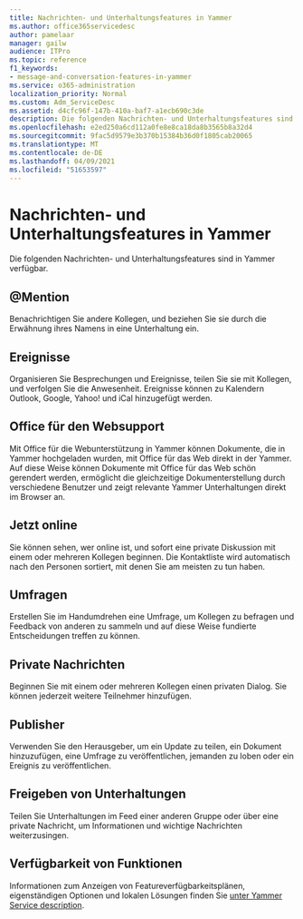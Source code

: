 ```yaml
---
title: Nachrichten- und Unterhaltungsfeatures in Yammer
ms.author: office365servicedesc
author: pamelaar
manager: gailw
audience: ITPro
ms.topic: reference
f1_keywords:
- message-and-conversation-features-in-yammer
ms.service: o365-administration
localization_priority: Normal
ms.custom: Adm_ServiceDesc
ms.assetid: d4cfc96f-147b-410a-baf7-a1ecb690c3de
description: Die folgenden Nachrichten- und Unterhaltungsfeatures sind in Yammer verfügbar.
ms.openlocfilehash: e2ed250a6cd112a0fe8e8ca18da8b3565b8a32d4
ms.sourcegitcommit: 9fac5d9579e3b370b15384b36d0f1805cab20065
ms.translationtype: MT
ms.contentlocale: de-DE
ms.lasthandoff: 04/09/2021
ms.locfileid: "51653597"
---
```

# <a name="message-and-conversation-features-in-yammer"></a>Nachrichten- und Unterhaltungsfeatures in Yammer

Die folgenden Nachrichten- und Unterhaltungsfeatures sind in Yammer verfügbar.
  
## <a name="mention"></a>@Mention

Benachrichtigen Sie andere Kollegen, und beziehen Sie sie durch die Erwähnung ihres Namens in eine Unterhaltung ein.

## <a name="events"></a>Ereignisse

Organisieren Sie Besprechungen und Ereignisse, teilen Sie sie mit Kollegen, und verfolgen Sie die Anwesenheit. Ereignisse können zu Kalendern Outlook, Google, Yahoo! und iCal hinzugefügt werden.
  
## <a name="office-for-the-web-support"></a>Office für den Websupport

Mit Office für die Webunterstützung in Yammer können Dokumente, die in Yammer hochgeladen wurden, mit Office für das Web direkt in der Yammer. Auf diese Weise können Dokumente mit Office für das Web schön gerendert werden, ermöglicht die gleichzeitige Dokumenterstellung durch verschiedene Benutzer und zeigt relevante Yammer Unterhaltungen direkt im Browser an.

## <a name="online-now"></a>Jetzt online

Sie können sehen, wer online ist, und sofort eine private Diskussion mit einem oder mehreren Kollegen beginnen. Die Kontaktliste wird automatisch nach den Personen sortiert, mit denen Sie am meisten zu tun haben.

## <a name="polls"></a>Umfragen

Erstellen Sie im Handumdrehen eine Umfrage, um Kollegen zu befragen und Feedback von anderen zu sammeln und auf diese Weise fundierte Entscheidungen treffen zu können.
  
## <a name="private-messages"></a>Private Nachrichten

Beginnen Sie mit einem oder mehreren Kollegen einen privaten Dialog. Sie können jederzeit weitere Teilnehmer hinzufügen.

## <a name="publisher"></a>Publisher

Verwenden Sie den Herausgeber, um ein Update zu teilen, ein Dokument hinzuzufügen, eine Umfrage zu veröffentlichen, jemanden zu loben oder ein Ereignis zu veröffentlichen.
    
## <a name="share-conversations"></a>Freigeben von Unterhaltungen

Teilen Sie Unterhaltungen im Feed einer anderen Gruppe oder über eine private Nachricht, um Informationen und wichtige Nachrichten weiterzusingen.
  
## <a name="feature-availability"></a>Verfügbarkeit von Funktionen

Informationen zum Anzeigen von Featureverfügbarkeitsplänen, eigenständigen Optionen und lokalen Lösungen finden Sie [unter Yammer Service description](yammer-service-description.md).
  